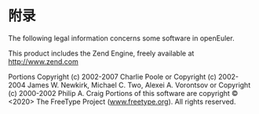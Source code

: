 # 附录

The following legal information concerns some software in openEuler.

This product includes the Zend Engine, freely available at http://www.zend.com

Portions Copyright (c) 2002-2007 Charlie Poole or Copyright (c) 2002-2004 James W. Newkirk, Michael C. Two, Alexei A. Vorontsov or Copyright (c) 2000-2002 Philip A. Craig
Portions of this software are copyright © <2020> The FreeType Project (www.freetype.org). All rights reserved.
